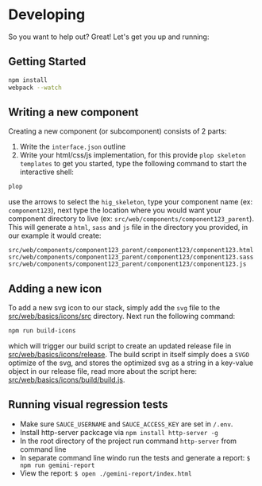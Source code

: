 # Developing

So you want to help out? Great! Let's get you up and running:

## Getting Started

```bash
npm install
webpack --watch
```

## Writing a new component
Creating a new component (or subcomponent) consists of 2 parts:
1. Write the `interface.json` outline
2. Write your html/css/js implementation, for this provide `plop skeleton templates` to get you started, type the following command to start the interactive shell:

```bash
plop
```
use the arrows to select the `hig_skeleton`, type your component name (ex: `component123`), next type the location where you would want your component directory to live (ex: `src/web/components/component123_parent`). This will generate a `html`, `sass` and `js` file in the directory you provided, in our example it would create: 
```
src/web/components/component123_parent/component123/component123.html
src/web/components/component123_parent/component123/component123.sass
src/web/components/component123_parent/component123/component123.js
```

## Adding a new icon
To add a new svg icon to our stack, simply add the `svg` file to the [src/web/basics/icons/src](src/web/basics/icons/src) directory.
Next run the following command:
```bash
npm run build-icons
```
which will trigger our build script to create an updated release file in [src/web/basics/icons/release](src/web/basics/icons/release). The build script in itself simply does a `SVGO` optimize of the svg, and stores the optimized svg as a string in a key-value object in our release file, read more about the script here: [src/web/basics/icons/build/build.js](src/web/basics/icons/build/build.js).

## Running visual regression tests

- Make sure `SAUCE_USERNAME` and `SAUCE_ACCESS_KEY` are set in `/.env`.
- Install http-server packcage via `npm install http-server -g`
- In the root directory of the project run command `http-server` from command line
- In separate command line windo run the tests and generate a report: `$ npm run gemini-report`
- View the report: `$ open ./gemini-report/index.html`
